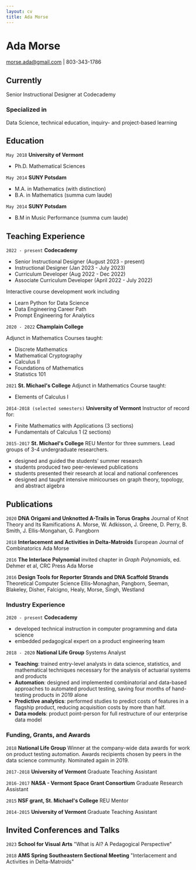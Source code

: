 ```yaml
---
layout: cv
title: Ada Morse
---
```

# Ada Morse

<div id="webaddress">
<a href="morse.ada@gmail.com">morse.ada@gmail.com</a>
| 803-343-1786
</div>


## Currently

Senior Instructional Designer at Codecademy

### Specialized in

Data Science, technical education, inquiry- and project-based learning


## Education

`May 2018`
__University of Vermont__
- Ph.D. Mathematical Sciences

`May 2014`
__SUNY Potsdam__

- M.A. in Mathematics (with distinction)
- B.A. in Mathematics (summa cum laude)

`May 2014`
__SUNY Potsdam__

- B.M in Music Performance (summa cum laude)



## Teaching Experience

`2022 - present`
__Codecademy__
- Senior Instructional Designer (August 2023 - present)
- Instructional Designer (Jan 2023 - July 2023)
- Curriculum Developer (Aug 2022 - Dec 2022)
- Associate Curriculum Developer (April 2022 - July 2022)

Interactive course development work including
- Learn Python for Data Science
- Data Engineering Career Path
- Prompt Engineering for Analytics

`2020 - 2022`
__Champlain College__

Adjunct in Mathematics
Courses taught:
- Discrete Mathematics
- Mathematical Cryptography
- Calculus II
- Foundations of Mathematics
- Statistics 101

`2021`
__St. Michael's College__
Adjunct in Mathematics
Course taught:
- Elements of Calculus I

`2014-2018 (selected semesters)`
__University of Vermont__
Instructor of record for:
- Finite Mathematics with Applications (3 sections)
- Fundamentals of Calculus 1 (2 sections)

`2015-2017`
__St. Michael's College__
REU Mentor for three summers. Lead groups of 3-4 undergraduate researchers.
- designed and guided the students’ summer research
- students produced two peer-reviewed publications
- students presented their research at local and national conferences
- designed and taught intensive minicourses on graph theory, topology, and abstract algebra

## Publications

`2020`
__DNA Origami and Unknotted A-Trails in Torus Graphs__
Journal of Knot Theory and Its Ramifications
A. Morse, W. Adkisson, J. Greene, D. Perry, B. Smith, J. Ellis-Mongahan, G. Pangborn

`2018`
__Interlacement and Activities in Delta-Matroids__
European Journal of Combinatorics
Ada Morse

`2016`
__The Interlace Polynomial__
invited chapter in _Graph Polynomials_, ed. Dehmer et al, CRC Press
Ada Morse

`2016`
__Design Tools for Reporter Strands and DNA Scaffold Strands__
Theoretical Computer Science
Ellis-Monaghan,  Pangborn,  Seeman,  Blakeley,  Disher, Falcigno,  Healy, Morse, Singh, Westland


### Industry Experience

`2020 - present`
__Codecademy__
- developed technical instruction in computer programming and data science
- embedded pedagogical expert on a product engineering team

`2018 - 2020`
__National Life Group__
Systems Analyst
- __Teaching__: trained entry-level analysts in data science, statistics, and mathematical techniques necessary for the analysis of actuarial systems and products
- __Automation__: designed and implemented combinatorial and data-based approaches to automated product testing, saving four
months of hand-testing products in 2019 alone
- __Predictive analytics__: performed studies to predict costs of features in a flagship product, reducing acquisition costs by more than
half.
- __Data models__: product point-person for full restructure of our enterprise data model


### Funding, Grants, and Awards

`2018`
__National Life Group__
Winner at the company-wide data awards for work on product testing automation. Awards recipients chosen by peers in the data science community. Nominated again in 2019.

`2017-2018`
__University of Vermont__
Graduate Teaching Assistant

`2016-2017`
__NASA - Vermont Space Grant Consortium__
Graduate Research Assistant

`2015`
__NSF grant, St. Michael's College__
REU Mentor

`2014-2015`
__University of Vermont__
Graduate Teaching Assistant

## Invited Conferences and Talks

`2023`
__School for Visual Arts__
"What is AI? A Pedagogical Perspective"

`2018`
__AMS Spring Southeastern Sectional Meeting__
"Interlacement and Activities in Delta-Matroids"



<!-- ### Footer

Last updated: May 2013 -->


